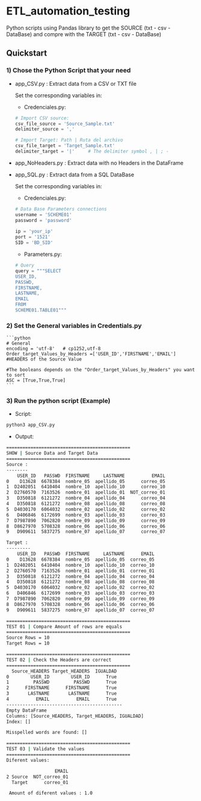 # ETL_automation_testing
Python scripts using Pandas library to get the SOURCE (txt - csv - DataBase) and compre with the TARGET (txt - csv - DataBase)

## Quickstart
### 1) Chose the Python Script that your need 
  * app_CSV.py : Extract data from a CSV or TXT file
    
    Set the corresponding variables in:
    * Credenciales.py:
    ```python
    # Import CSV source:
    csv_file_source = 'Source_Sample.txt'
    delimiter_source = ','
    
    # Import Target: Path | Ruta del archivo
    csv_file_target = 'Target_Sample.txt'
    delimiter_target = '|'     # The delimiter symbol , | ; -
    ```
  * app_NoHeaders.py : Extract data with no Headers in the DataFrame  
  * app_SQL.py : Extract data from a SQL DataBase

    Set the corresponding variables in:
    * Credenciales.py:
    ```python
    # Data Base Parameters connections
    username = 'SCHEME01'
    password = 'password'
  
    ip = 'your_ip'
    port = '1521'
    SID = 'BD_SID'
    ```
    * Parameters.py:
    ```python
    # Query 
    query = """SELECT 
    USER_ID,
    PASSWD,
    FIRSTNAME,
    LASTNAME,
    EMAIL
    FROM
    SCHEME01.TABLE01"""
    ```
### 2) Set the General variables in Credentials.py
    ```python
    # General
    encoding = 'utf-8'   # cp1252,utf-8
    Order_target_Values_by_Headers =['USER_ID','FIRSTNAME','EMAIL'] #HEADERS of the Source Value

    #The booleans depends on the "Order_target_Values_by_Headers" you want to sort
    ASC = [True,True,True] 
    ```
### 3) Run the python script (Example)
* Script:
```python
python3 app_CSV.py
```
* Output:
```bash
==============================================
SHOW | Source Data and Target Data
==============================================
Source : 
--------
    USER_ID   PASSWD  FIRSTNAME     LASTNAME          EMAIL
0    D13628  6678384  nombre_05  apellido_05      correo_05
1  D2402051  6410404  nombre_10  apellido_10      correo_10
2  D2760570  7163526  nombre_01  apellido_01  NOT_correo_01
3   D350818  6121272  nombre_04  apellido_04      correo_04
4   D350818  6121272  nombre_08  apellido_08      correo_08
5  D4030170  6064032  nombre_02  apellido_02      correo_02
6   D406846  6172699  nombre_03  apellido_03      correo_03
7  D7987890  7062820  nombre_09  apellido_09      correo_09
8  D8627970  5708328  nombre_06  apellido_06      correo_06
9   D909611  5837275  nombre_07  apellido_07      correo_07

Target : 
---------
    USER_ID   PASSWD  FIRSTNAME     LASTNAME      EMAIL    
0    D13628  6678384  nombre_05  apellido_05  correo_05    
1  D2402051  6410404  nombre_10  apellido_10  correo_10    
2  D2760570  7163526  nombre_01  apellido_01  correo_01    
3   D350818  6121272  nombre_04  apellido_04  correo_04    
4   D350818  6121272  nombre_08  apellido_08  correo_08    
5  D4030170  6064032  nombre_02  apellido_02  correo_02    
6   D406846  6172699  nombre_03  apellido_03  correo_03
7  D7987890  7062820  nombre_09  apellido_09  correo_09
8  D8627970  5708328  nombre_06  apellido_06  correo_06
9   D909611  5837275  nombre_07  apellido_07  correo_07

==============================================
TEST 01 | Compare Amount of rows are equals
==============================================
Source Rows = 10
Target Rows = 10

==============================================
TEST 02 | Check the Headers are correct
==============================================
  Source_HEADERS Target_HEADERS  IGUALDAD
0        USER_ID        USER_ID      True
1         PASSWD         PASSWD      True
2      FIRSTNAME      FIRSTNAME      True
3       LASTNAME       LASTNAME      True
4          EMAIL          EMAIL      True
-------------------------------------------
Empty DataFrame
Columns: [Source_HEADERS, Target_HEADERS, IGUALDAD]
Index: []

Misspelled words are found: []

==============================================
TEST 03 | Validate the values
==============================================
Diferent values:

                  EMAIL
2 Source  NOT_correo_01
  Target      correo_01

 Amount of diferent values : 1.0
```
